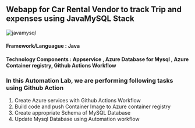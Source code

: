 ## Webapp for Car Rental Vendor to track Trip and expenses using JavaMySQL Stack

![javamysql](/images/javamysql.png)
#### Framework/Languague : Java
#### Technology Components : Appservice , Azure Database for Mysql , Azure Container registry, Github Actions Workflow

### In this Automation Lab, we are performing following tasks using Github Action

  1. Create Azure services with Github Actions Workflow
  2. Build code and push Container Image to Azure container registry
  3. Create appropriate Schema of MySQL Database 
  4. Update Mysql Database using Automation workflow
